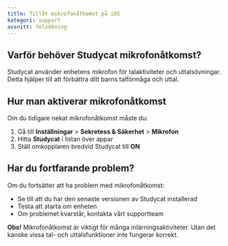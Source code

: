 ```yaml
---
title: Tillåt mikrofonåtkomst på iOS
kategori: support 
avsnitt: felsökning
---
```

## Varför behöver Studycat mikrofonåtkomst?


Studycat använder enhetens mikrofon för talaktiviteter och uttalsövningar. Detta hjälper till att förbättra ditt barns talförmåga och uttal.  
  



## Hur man aktiverar mikrofonåtkomst


Om du tidigare nekat mikrofonåtkomst måste du:  
  



1. Gå till **Inställningar** \> **Sekretess \& Säkerhet** \> **Mikrofon**
2. Hitta **Studycat** i listan över appar
3. Ställ omkopplaren bredvid Studycat till **ON**


## Har du fortfarande problem?


Om du fortsätter att ha problem med mikrofonåtkomst:


* Se till att du har den senaste versionen av Studycat installerad
* Testa att starta om enheten
* Om problemet kvarstår, kontakta vårt supportteam


**Obs!** Mikrofonåtkomst är viktigt för många inlärningsaktiviteter. Utan det kanske vissa tal- och uttalsfunktioner inte fungerar korrekt.